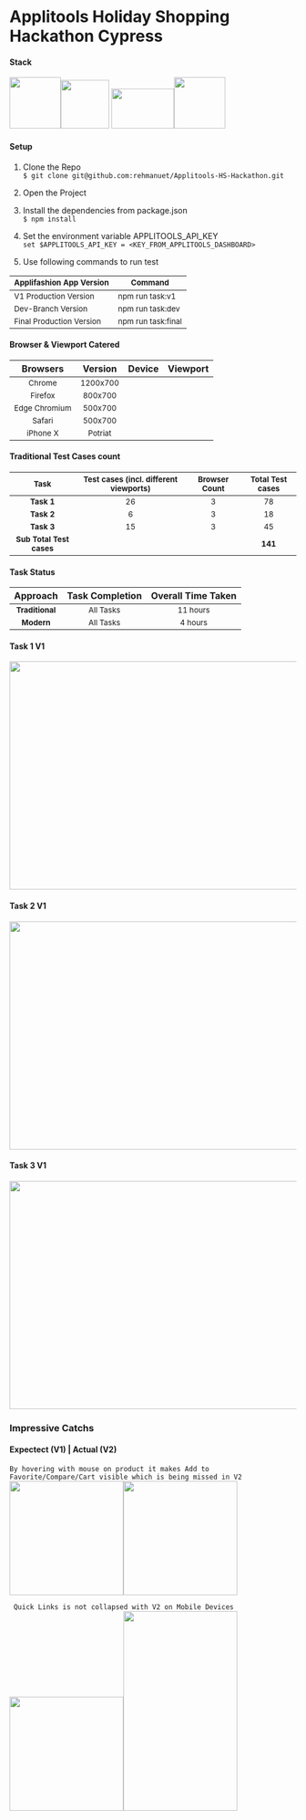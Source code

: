 # Applitools Holiday Shopping Hackathon Cypress


#### Stack
<img src="https://raw.githubusercontent.com/rehmanuet/DataEssential/master/junk/applitools-logo.png?raw=true" height="90"/><img src="https://avatars0.githubusercontent.com/u/8908513?s=200&v=4?raw=true" height="85" />    <img src="https://i.pinimg.com/originals/48/4d/9a/484d9a03c676a55671a9d257a48c4378.png?raw=true?raw=true" width="110" height="70"/><img src="https://camo.githubusercontent.com/58045a79a69afea4cab1cea6def6d911fba3956cf5fd683addf41c032aa64088/68747470733a2f2f636c6475702e636f6d2f78465646784f696f41552e737667?raw=true" height="90" />

#### Setup
1. Clone the Repo<br />
`$ git clone git@github.com:rehmanuet/Applitools-HS-Hackathon.git`<br/>

2. Open the Project<br />
3. Install the dependencies from package.json<br />
 `$ npm install`<br />
4. Set the environment variable APPLITOOLS_API_KEY <br/>
`set $APPLITOOLS_API_KEY = <KEY_FROM_APPLITOOLS_DASHBOARD>`<br/>
5. Use following commands to run test <br/>

 |<b><sub>Applifashion App Version</sub></b>|    <b><sub>Command</sub>   </b> |
 | ------------- | ------------- |
 |     <sub>V1 Production Version</sub>    | <sub>npm run task:v1</sub>  |
 |     <sub>Dev-Branch Version</sub>   |     <sub>npm run task:dev</sub>          |
 | <sub>Final Production Version</sub> | <sub>npm run task:final</sub>   |





#### Browser & Viewport Catered
|    Browsers   |    Version    |    Device    |   Viewport    |
| :-:  | :-:  | :-: | :-: |
|     <sub>Chrome</sub>    |<sub>1200x700</sub>  |
|     <sub>Firefox</sub>   | <sub>800x700</sub>   |
| <sub>Edge Chromium</sub> | <sub>500x700</sub>   |
| <sub>Safari</sub> | <sub>500x700</sub>   |
| <sub>iPhone X </sub> | <sub>Potriat</sub>   |

#### Traditional Test Cases count
|    <sub>Task</sub>  |    <sub>Test cases (incl. different viewports)</sub> |  <sub>Browser Count</sub>  |  <sub>Total Test cases</sub>
| :-:  | :-: | :-: | :-:  |
|    <b> <sub>Task 1</sub> </b>   | <sub>26</sub>  | <sub>3</sub>    | <sub>78</sub> |
|    <b> <sub>Task 2</sub> </b>   | <sub>6</sub>  | <sub>3</sub>    | <sub>18</sub> |
|    <b> <sub>Task 3</sub> </b>   | <sub>15</sub>  | <sub>3</sub>    | <sub>45</sub> |
<b><sub>Sub Total Test cases</sub></b>|  |  | <b><sub>141</b></sub>


#### Task Status
|    Approach  |    Task Completion |    Overall Time Taken  | 
| :-: | :-: |:-: |
|    <b> <sub>Traditional</sub> </b>   | <sub>All Tasks</sub>  | <sub>11 hours</sub>    |
|     <b><sub>Modern</sub></b>   | <sub>All Tasks</sub>        | <sub> 4 hours</sub>    |

#### Task 1 V1
<img src="https://raw.githubusercontent.com/rehmanuet/DataEssential/master/junk/Task_1.JPG??raw=true" width="700" height="400" />

#### Task 2 V1
<img src="https://raw.githubusercontent.com/rehmanuet/DataEssential/master/junk/Task_2.JPG??raw=true" width="800" height="400" />

#### Task 3 V1
<img src="https://raw.githubusercontent.com/rehmanuet/DataEssential/master/junk/Task_3.JPG??raw=true" width="800" height="400" />

### Impressive Catchs

#### Expectect (V1) | Actual (V2)
`By hovering with mouse on product it makes Add to Favorite/Compare/Cart visible which is being missed in V2`
<img src="https://raw.githubusercontent.com/rehmanuet/DataEssential/master/junk/Bug%20a.JPG??raw=true" width="200" height="200" /><img src="https://raw.githubusercontent.com/rehmanuet/DataEssential/master/junk/Bug%20a1.JPG??raw=true" width="200" height="200" /> </br>

` Quick Links is not collapsed with V2 on Mobile Devices` </br>
<img src="https://raw.githubusercontent.com/rehmanuet/DataEssential/master/junk/Bug%20b1%20(2).JPG?raw=true" width="200" height="200" /><img src="https://raw.githubusercontent.com/rehmanuet/DataEssential/master/junk/Bug%20b1%20(1).JPG?raw=true" width="200" height="350" /> </br>



